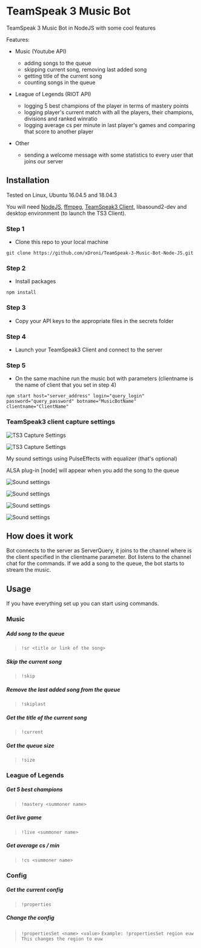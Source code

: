 # TeamSpeak 3 Music Bot
TeamSpeak 3 Music Bot in NodeJS with some cool features

Features:
- Music (Youtube API)
  - adding songs to the queue
  - skipping current song, removing last added song
  - getting title of the current song
  - counting songs in the queue
  
- League of Legends (RIOT API)
  - logging 5 best champions of the player in terms of mastery points
  - logging player's current match with all the players, their champions, divisions and ranked winratio
  - logging average cs per minute in last player's games and comparing that score to another player

- Other
  - sending a welcome message with some statistics to every user that joins our server
  
## Installation
Tested on Linux, Ubuntu 16.04.5 and 18.04.3

You will need <a href="https://nodejs.org/en/">NodeJS</a>, <a href="https://ffmpeg.org/">ffmpeg</a>, <a href="https://teamspeak.com/en/downloads/">TeamSpeak3 Client</a>, libasound2-dev and desktop environment (to launch the TS3 Client).

### Step 1
- Clone this repo to your local machine
```
git clone https://github.com/xDroni/TeamSpeak-3-Music-Bot-Node-JS.git
```
### Step 2
- Install packages
```
npm install
```
### Step 3
- Copy your API keys to the appropriate files in the secrets folder
### Step 4
- Launch your TeamSpeak3 Client and connect to the server

### Step 5 
- On the same machine run the music bot with parameters (clientname is the name of client that you set in step 4)
```
npm start host="server_address" login="query_login" password="query_password" botname="MusicBotName" clientname="ClientName"
```

### TeamSpeak3 client capture settings 
![TS3 Capture Settings](./images/TS3CaptureSettings.png)

![TS3 Capture Settings](./images/TS3PlaybackSettings.png)

My sound settings using PulseEffects with equalizer (that's optional)

ALSA plug-in [node] will appear when you add the song to the queue

![Sound settings](./images/PulseSettings1.png)

![Sound settings](./images/PulseSettings2.png)

![Sound settings](./images/PulseSettings3.png)

![Sound settings](./images/PulseSettings4.png)

## How does it work
Bot connects to the server as ServerQuery, it joins to the channel where is the client specified in the clientname parameter. Bot listens to the channel chat for the commands.
If we add a song to the queue, the bot starts to stream the music.

## Usage
If you have everything set up you can start using commands.

### Music
##### Add song to the queue
>`!sr <title or link of the song>`

##### Skip the current song
>`!skip`

##### Remove the last added song from the queue
>`!skiplast`

##### Get the title of the current song
>`!current`

##### Get the queue size
>`!size`


### League of Legends
##### Get 5 best champions
>`!mastery <summoner name>`

##### Get live game
>`!live <summoner name>`

##### Get average cs / min
>`!cs <summoner name>`

### Config
##### Get the current config
>`!properties`

##### Change the config
>`!propertiesSet <name> <value>`
>`Example: !propertiesSet region euw`
>`This changes the region to euw`